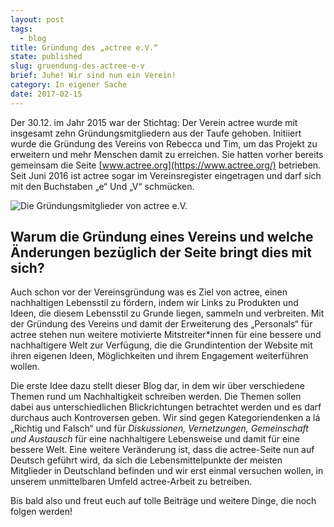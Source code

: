 ```yaml
---
layout: post
tags:
  - blog
title: Gründung des „actree e.V.“
state: published
slug: gruendung-des-actree-e-v
brief: Juhe! Wir sind nun ein Verein!
category: In eigener Sache
date: 2017-02-15
---
```


Der 30.12. im Jahr 2015 war der Stichtag: Der Verein actree wurde mit insgesamt zehn Gründungsmitgliedern aus der Taufe gehoben. Initiiert wurde die Gründung des Vereins von Rebecca und Tim, um das Projekt zu erweitern und mehr Menschen damit zu erreichen. Sie hatten vorher bereits gemeinsam die Seite [www.actree.org](https://www.actree.org/) betrieben. Seit Juni 2016 ist actree sogar im Vereinsregister eingetragen und darf sich mit den Buchstaben „e“ Und „V“ schmücken.

![Die Gründungsmitglieder von actree e.V.](//res.cloudinary.com/actree/image/upload/v1471168222/khy8thpmwya9lu9wrcqc.jpg)

## Warum die Gründung eines Vereins und welche Änderungen bezüglich der Seite bringt dies mit sich?

Auch schon vor der Vereinsgründung was es Ziel von actree, einen nachhaltigen Lebensstil zu fördern, indem wir Links zu Produkten und Ideen, die diesem Lebensstil zu Grunde liegen, sammeln und verbreiten. Mit der Gründung des Vereins und damit der Erweiterung des „Personals“ für actree stehen nun weitere motivierte Mitstreiter\*innen für eine bessere und nachhaltigere Welt zur Verfügung, die die Grundintention der Website mit ihren eigenen Ideen, Möglichkeiten und ihrem Engagement weiterführen wollen.

Die erste Idee dazu stellt dieser Blog dar, in dem wir über verschiedene Themen rund um Nachhaltigkeit schreiben werden. Die Themen sollen dabei aus unterschiedlichen Blickrichtungen betrachtet werden und es darf durchaus auch Kontroversen geben. Wir sind gegen Kategoriendenken a lá „Richtig und Falsch“ und für *Diskussionen, Vernetzungen, Gemeinschaft und Austausch* für eine nachhaltigere Lebensweise und damit für eine bessere Welt. Eine weitere Veränderung ist, dass die actree-Seite nun auf Deutsch geführt wird, da sich die Lebensmittelpunkte der meisten Mitglieder in Deutschland befinden und wir erst einmal versuchen wollen, in unserem unmittelbaren Umfeld actree-Arbeit zu betreiben.

Bis bald also und freut euch auf tolle Beiträge und weitere Dinge, die noch folgen werden!